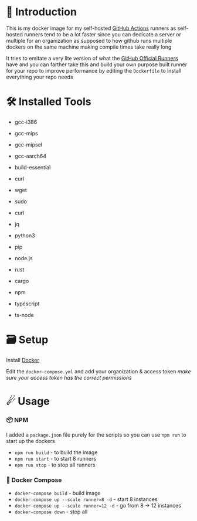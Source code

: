# 🎃 Introduction

This is my docker image for my self-hosted [GitHub Actions](https://github.com/features/actions) runners
as self-hosted runners tend to be a lot faster since you can dedicate a server or multiple for an organization
as supposed to how github runs multiple dockers on the same machine making compile times take really long

It tries to emitate a very lite version of what the [GitHub Official Runners](https://github.com/actions/runner) have and you can farther take
this and build your own purpose built runner for your repo to improve performance
by editing the `Dockerfile` to install everything your repo needs

# 🛠 Installed Tools

- gcc-i386
- gcc-mips
- gcc-mipsel
- gcc-aarch64

- build-essential
- curl
- wget
- sudo
- curl
- jq
- python3
- pip
- node.js
- rust
- cargo
- npm
- typescript
- ts-node

# 🗃 Setup

Install [Docker](https://www.docker.com/products/docker-desktop)

Edit the `docker-compose.yml` and add your organization & access token
_make sure your access token has the correct permissions_

# ☄ Usage

### 📦 NPM

I added a `package.json` file purely for the scripts
so you can use `npm run` to start up the dockers

- `npm run build` - to build the image
- `npm run start` - to start 8 runners
- `npm run stop` - to stop all runners

### 🐳 Docker Compose

- `docker-compose build` - build image
- `docker-compose up --scale runner=8 -d` - start 8 instances
- `docker-compose up --scale runner=12 -d` - go from 8 -> 12 instances
- `docker-compose down` - stop all
